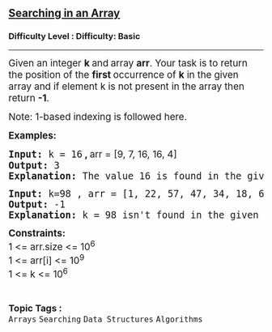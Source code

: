 <h2><a href="https://www.geeksforgeeks.org/problems/searching-a-number0324/1?page=2&sortBy=difficulty">Searching in an Array</a></h2><h3>Difficulty Level : Difficulty: Basic</h3><hr><div class="problems_problem_content__Xm_eO" style="user-select: auto;"><p style="user-select: auto;"><span style="font-size: 14pt; user-select: auto;">Given an integer <strong style="user-select: auto;">k </strong>and<strong style="user-select: auto;"> </strong>array&nbsp;<strong style="user-select: auto;">arr</strong>. Your task is to return the position of the <strong style="user-select: auto;">first </strong>occurrence of <strong style="user-select: auto;">k</strong> in the given array and if element k is not present in the array then return <strong style="user-select: auto;">-1</strong>.</span></p>
<p style="user-select: auto;"><span style="font-size: 14pt; user-select: auto;">Note: 1-based indexing is followed here.</span></p>
<p style="user-select: auto;"><span style="font-size: 14pt; user-select: auto;"><strong style="user-select: auto;">Examples:</strong></span></p>
<pre style="user-select: auto;"><span style="font-size: 14pt; user-select: auto;"><strong style="user-select: auto;">Input: </strong>k = 16<strong style="font-family: -apple-system, BlinkMacSystemFont, &quot;Segoe UI&quot;, Roboto, Oxygen, Ubuntu, Cantarell, &quot;Open Sans&quot;, &quot;Helvetica Neue&quot;, sans-serif; user-select: auto;"> , </strong><span style="font-family: -apple-system, BlinkMacSystemFont, &quot;Segoe UI&quot;, Roboto, Oxygen, Ubuntu, Cantarell, &quot;Open Sans&quot;, &quot;Helvetica Neue&quot;, sans-serif; user-select: auto;">arr = [9, 7, 16, 16, 4]<br style="user-select: auto;"></span></span><span style="font-size: 14pt; user-select: auto;"><strong style="user-select: auto;">Output:</strong> 3
<strong style="user-select: auto;">Explanation:</strong> The value 16 is found in the given array at positions 3 and 4, with position 3 being the first occurrence.
</span></pre>
<pre style="user-select: auto;"><span style="font-size: 14pt; user-select: auto;"><strong style="user-select: auto;">Input:</strong> k=98 , arr = [1, 22, 57, 47, 34, 18, 66]
<strong style="user-select: auto;">Output:</strong> -1
<strong style="user-select: auto;">Explanation:</strong> k = 98 isn't found in the given array.
</span></pre>
<p style="user-select: auto;"><span style="font-size: 14pt; user-select: auto;"><strong style="user-select: auto;">Constraints:</strong><br style="user-select: auto;">1 &lt;= arr.size &lt;= 10<sup style="user-select: auto;">6</sup><br style="user-select: auto;">1 &lt;= arr[i] &lt;= 10<sup style="user-select: auto;">9<br style="user-select: auto;"></sup>1 &lt;= k &lt;= 10<sup style="user-select: auto;">6</sup></span></p></div><br><p><span style=font-size:18px><strong>Topic Tags : </strong><br><code>Arrays</code>&nbsp;<code>Searching</code>&nbsp;<code>Data Structures</code>&nbsp;<code>Algorithms</code>&nbsp;